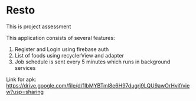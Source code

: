 # Resto
This is project assessment 

This application consists of several features:
1. Register and Login using firebase auth
2. List of foods using recyclerView and adapter
3. Job schedule is sent every 5 minutes which runs in background services

Link for apk: https://drive.google.com/file/d/1lbMYBTml8e6H97dugrj9LQU9awOrHvif/view?usp=sharing
